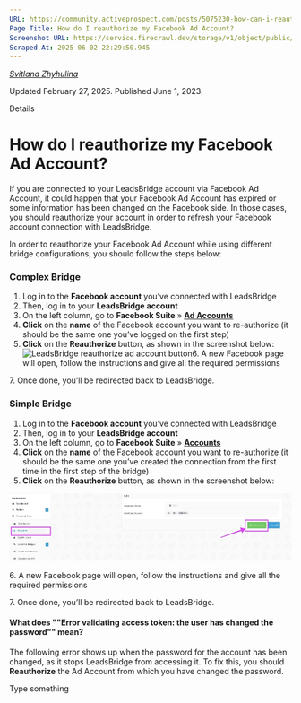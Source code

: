 ```yaml
---
URL: https://community.activeprospect.com/posts/5075230-how-can-i-reauthorize-my-facebook-ad-account
Page Title: How do I reauthorize my Facebook Ad Account?
Screenshot URL: https://service.firecrawl.dev/storage/v1/object/public/media/screenshot-75b6676a-67d7-4e7e-9c3e-68ef250a5942.png
Scraped At: 2025-06-02 22:29:50.945
---
```



[_Svitlana Zhyhulina_](https://community.activeprospect.com/memberships/7866463-svitlana-zhyhulina)

Updated February 27, 2025. Published June 1, 2023.

Details

# How do I reauthorize my Facebook Ad Account?

If you are connected to your LeadsBridge account via Facebook Ad Account, it could happen that your Facebook Ad Account has expired or some information has been changed on the Facebook side. In those cases, you should reauthorize your account in order to refresh your Facebook account connection with LeadsBridge.

In order to reauthorize your Facebook Ad Account while using different  bridge configurations, you should follow the steps below:

### Complex Bridge

1. Log in to the **Facebook account** you’ve connected with LeadsBridge
2. Then, log in to your **LeadsBridge account**
3. On the left column, go to **Facebook Suite** » **[Ad Accounts](https://leadsbridge.com/app/adAccounts)**
4. **Click** on the **name** of the Facebook account you want to re-authorize (it should be the same one you’ve logged on the first step)
5. **Click** on the **Reauthorize** button, as shown in the screenshot below:
![LeadsBridge reauthorize ad account button](https://d3pef22pb68mhq.cloudfront.net/wp-content/uploads/2018/08/17150049/5a6802ae366650556020e3b774c37226_Screenshot-2019-05-17T123A553A59.894Z.png)6\. A new Facebook page will open, follow the instructions and give all the required permissions

7\. Once done, you’ll be redirected back to LeadsBridge.

### Simple Bridge

1. Log in to the **Facebook account** you’ve connected with LeadsBridge
2. Then, log in to your **LeadsBridge account**
3. On the left column, go to **Facebook Suite** » [**Accounts**](https://leadsbridge.com/app/facebookAdAccounts)
4. **Click** on the **name** of the Facebook account you want to re-authorize (it should be the same one you’ve created the connection from the first time in the first step of the bridge)
5. **Click** on the **Reauthorize** button, as shown in the screenshot below:

![](images/image-2.png)

6\. A new Facebook page will open, follow the instructions and give all the required permissions

7\. Once done, you’ll be redirected back to LeadsBridge.

#### **What does ""Error validating access token: the user has changed the password"" mean?**

The following error shows up when the password for the account has been changed, as it stops LeadsBridge from accessing it. To fix this, you should **Reauthorize** the Ad Account from which you have changed the password.

Type something
